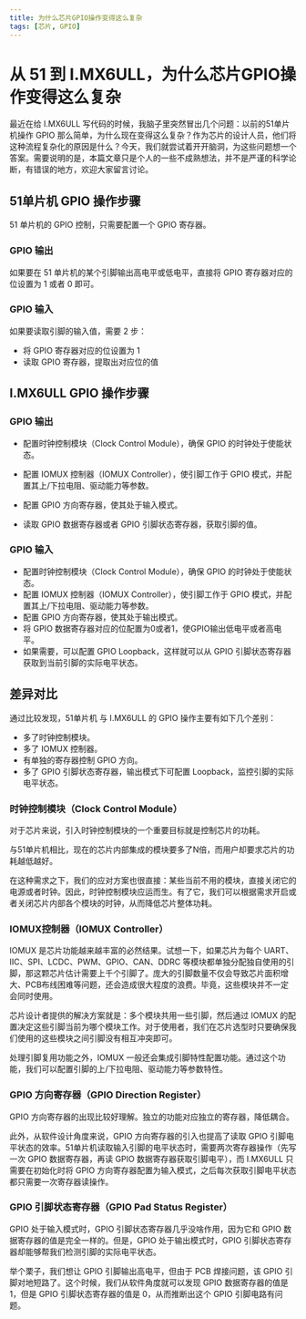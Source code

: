 ```yaml
---
title: 为什么芯片GPIO操作变得这么复杂
tags: [芯片, GPIO]
---
```


# 从 51 到 I.MX6ULL，为什么芯片GPIO操作变得这么复杂

最近在给 I.MX6ULL 写代码的时候，我脑子里突然冒出几个问题：以前的51单片机操作 GPIO 那么简单，为什么现在变得这么复杂？作为芯片的设计人员，他们将这种流程复杂化的原因是什么？今天，我们就尝试着开开脑洞，为这些问题想一个答案。需要说明的是，本篇文章只是个人的一些不成熟想法，并不是严谨的科学论断，有错误的地方，欢迎大家留言讨论。


## 51单片机 GPIO 操作步骤

51 单片机的 GPIO 控制，只需要配置一个 GPIO 寄存器。



### GPIO 输出

如果要在 51 单片机的某个引脚输出高电平或低电平，直接将 GPIO 寄存器对应的位设置为 1 或者 0 即可。



### GPIO 输入

如果要读取引脚的输入值，需要 2 步：

- 将 GPIO 寄存器对应的位设置为 1
- 读取 GPIO 寄存器，提取出对应位的值



## I.MX6ULL GPIO 操作步骤



### GPIO 输出

- 配置时钟控制模块（Clock Control Module），确保 GPIO 的时钟处于使能状态。

- 配置 IOMUX 控制器（IOMUX Controller），使引脚工作于 GPIO 模式，并配置其上/下拉电阻、驱动能力等参数。

- 配置 GPIO 方向寄存器，使其处于输入模式。

- 读取 GPIO 数据寄存器或者 GPIO 引脚状态寄存器，获取引脚的值。



### GPIO 输入

- 配置时钟控制模块（Clock Control Module），确保 GPIO 的时钟处于使能状态。
- 配置 IOMUX 控制器（IOMUX Controller），使引脚工作于 GPIO 模式，并配置其上/下拉电阻、驱动能力等参数。
- 配置 GPIO 方向寄存器，使其处于输出模式。
- 将 GPIO 数据寄存器对应的位配置为0或者1，使GPIO输出低电平或者高电平。
- 如果需要，可以配置 GPIO Loopback，这样就可以从 GPIO 引脚状态寄存器获取到当前引脚的实际电平状态。



## 差异对比

通过比较发现，51单片机 与 I.MX6ULL 的 GPIO 操作主要有如下几个差别：

- 多了时钟控制模块。
- 多了 IOMUX 控制器。
- 有单独的寄存器控制 GPIO 方向。
- 多了 GPIO 引脚状态寄存器，输出模式下可配置 Loopback，监控引脚的实际电平状态。



### 时钟控制模块（Clock Control Module）
对于芯片来说，引入时钟控制模块的一个重要目标就是控制芯片的功耗。

与51单片机相比，现在的芯片内部集成的模块要多了N倍，而用户却要求芯片的功耗越低越好。

在这种需求之下，我们的应对方案也很直接：某些当前不用的模块，直接关闭它的电源或者时钟。因此，时钟控制模块应运而生。有了它，我们可以根据需求开启或者关闭芯片内部各个模块的时钟，从而降低芯片整体功耗。



### IOMUX控制器（IOMUX Controller）
IOMUX 是芯片功能越来越丰富的必然结果。试想一下，如果芯片为每个 UART、IIC、SPI、LCDC、PWM、GPIO、CAN、DDRC 等模块都单独分配独自使用的引脚，那这颗芯片估计需要上千个引脚了。庞大的引脚数量不仅会导致芯片面积增大、PCB布线困难等问题，还会造成很大程度的浪费。毕竟，这些模块并不一定会同时使用。

芯片设计者提供的解决方案就是：多个模块共用一些引脚，然后通过 IOMUX 的配置决定这些引脚当前为哪个模块工作。对于使用者，我们在芯片选型时只要确保我们使用的这些模块之间引脚没有相互冲突即可。

处理引脚复用功能之外，IOMUX 一般还会集成引脚特性配置功能。通过这个功能，我们可以配置引脚的上/下拉电阻、驱动能力等参数特性。



### GPIO 方向寄存器（GPIO Direction Register）
GPIO 方向寄存器的出现比较好理解。独立的功能对应独立的寄存器，降低耦合。

此外，从软件设计角度来说，GPIO 方向寄存器的引入也提高了读取 GPIO 引脚电平状态的效率。51单片机读取输入引脚的电平状态时，需要两次寄存器操作（先写一次 GPIO 数据寄存器，再读 GPIO 数据寄存器获取引脚电平），而 I.MX6ULL 只需要在初始化时将 GPIO 方向寄存器配置为输入模式，之后每次获取引脚电平状态都只需要一次寄存器读操作。



### GPIO 引脚状态寄存器（GPIO Pad Status Register）
GPIO 处于输入模式时，GPIO 引脚状态寄存器几乎没啥作用，因为它和 GPIO 数据寄存器的值是完全一样的。但是，GPIO 处于输出模式时，GPIO 引脚状态寄存器却能够帮我们检测引脚的实际电平状态。

举个栗子，我们想让 GPIO 引脚输出高电平，但由于 PCB 焊接问题，该 GPIO 引脚对地短路了。这个时候，我们从软件角度就可以发现 GPIO 数据寄存器的值是 1，但是 GPIO 引脚状态寄存器的值是 0，从而推断出这个 GPIO 引脚电路有问题。

